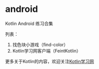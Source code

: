 # android

Kotlin Android 练习合集

列表：
1. 找色块小游戏（find-color）
2. Kotlin学习网客户端（FeintKotlin）

更多关于Kotlin的内容，欢迎关注[Kotlin学习网](http://www.feintkotlin.com)
